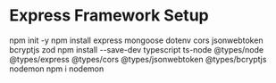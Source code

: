 # Express Framework Setup

npm init -y
npm install express mongoose dotenv cors jsonwebtoken bcryptjs zod
npm install --save-dev typescript ts-node @types/node @types/express @types/cors @types/jsonwebtoken @types/bcryptjs nodemon
npm i nodemon
